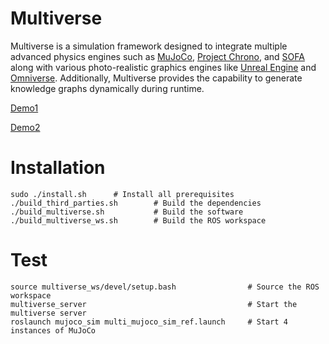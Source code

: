 # Multiverse

Multiverse is a simulation framework designed to integrate multiple advanced physics engines such as [MuJoCo](https://mujoco.readthedocs.io/), [Project Chrono](https://projectchrono.org/), and [SOFA](https://www.sofa-framework.org/) along with various photo-realistic graphics engines like [Unreal Engine](https://www.unrealengine.com/) and [Omniverse](https://developer.nvidia.com/omniverse). Additionally, Multiverse provides the capability to generate knowledge graphs dynamically during runtime.

[Demo1](https://github.com/Universal-Simulation-Framework/multiverse/assets/64316740/19a3281f-ddd7-4430-b5ad-8219f9d17a92)

[Demo2](https://github.com/Multiverse-Framework/Multiverse/assets/64316740/e2509d42-39ad-4fa1-8224-2bcc55ef098f)

# Installation

```
sudo ./install.sh      # Install all prerequisites
./build_third_parties.sh        # Build the dependencies
./build_multiverse.sh           # Build the software
./build_multiverse_ws.sh        # Build the ROS workspace
```
# Test

```
source multiverse_ws/devel/setup.bash                # Source the ROS workspace
multiverse_server                                    # Start the multiverse server
roslaunch mujoco_sim multi_mujoco_sim_ref.launch     # Start 4 instances of MuJoCo
```
